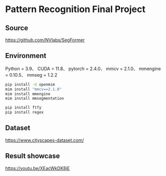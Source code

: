 # Pattern Recognition Final Project

## Source
https://github.com/NVlabs/SegFormer

## Environment

Python = 3.9、
CUDA = 11.8、
pytorch = 2.4.0、
mmcv = 2.1.0、
mmengine = 0.10.5、
mmseg = 1.2.2

```bash
pip install -U openmim
mim install "mmcv==2.1.0"
mim install mmengine
mim install mmsegmentation

pip install ftfy
pip install regex
```

## Dataset
https://www.cityscapes-dataset.com/

## Result showcase
https://youtu.be/XEacWkDK8iE
